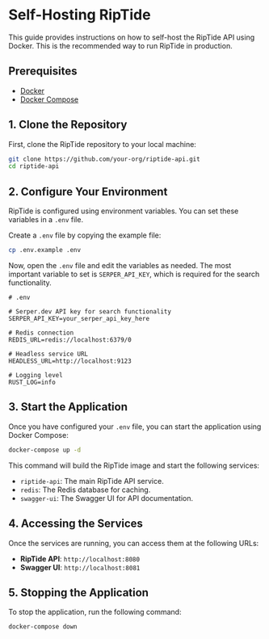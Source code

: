 # Self-Hosting RipTide

This guide provides instructions on how to self-host the RipTide API using Docker. This is the recommended way to run RipTide in production.

## Prerequisites

- [Docker](https://docs.docker.com/get-docker/)
- [Docker Compose](https://docs.docker.com/compose/install/)

## 1. Clone the Repository

First, clone the RipTide repository to your local machine:

```bash
git clone https://github.com/your-org/riptide-api.git
cd riptide-api
```

## 2. Configure Your Environment

RipTide is configured using environment variables. You can set these variables in a `.env` file.

Create a `.env` file by copying the example file:

```bash
cp .env.example .env
```

Now, open the `.env` file and edit the variables as needed. The most important variable to set is `SERPER_API_KEY`, which is required for the search functionality.

```
# .env

# Serper.dev API key for search functionality
SERPER_API_KEY=your_serper_api_key_here

# Redis connection
REDIS_URL=redis://localhost:6379/0

# Headless service URL
HEADLESS_URL=http://localhost:9123

# Logging level
RUST_LOG=info
```

## 3. Start the Application

Once you have configured your `.env` file, you can start the application using Docker Compose:

```bash
docker-compose up -d
```

This command will build the RipTide image and start the following services:

- `riptide-api`: The main RipTide API service.
- `redis`: The Redis database for caching.
- `swagger-ui`: The Swagger UI for API documentation.

## 4. Accessing the Services

Once the services are running, you can access them at the following URLs:

- **RipTide API**: `http://localhost:8080`
- **Swagger UI**: `http://localhost:8081`

## 5. Stopping the Application

To stop the application, run the following command:

```bash
docker-compose down
```
